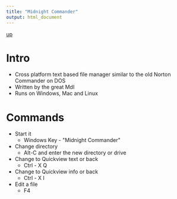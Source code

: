 ```yaml
---
title: "Midnight Commander"
output: html_document
---
```

[up](https://mikewise2718.github.io/markdowndocs/)

# Intro
- Cross platform text based file manager similar to the old Norton Commander on DOS
- Written by the great MdI
- Runs on Windows, Mac and Linux

# Commands
- Start it
  - Windows Key - "Midnight Commander"
- Change directory
  - Alt-C and enter the new directory or drive
- Change to Quickview text or back
   - Ctrl - X Q
- Change to Quickview info or back
   - Ctrl - X I
- Edit a file
   - F4
